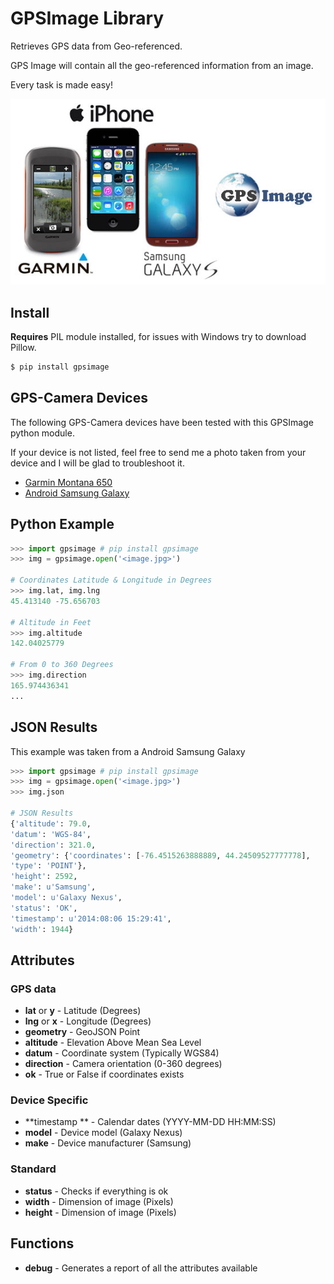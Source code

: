 # GPSImage Library

Retrieves GPS data from Geo-referenced.

GPS Image will contain all the geo-referenced information from an image.

Every task is made easy! 

![GPSImage](https://raw.githubusercontent.com/DenisCarriere/gpsimage/master/gpsimage/images/gpsimage.jpg)


## Install

**Requires** PIL module installed, for issues with Windows try to download Pillow. 

```bash
$ pip install gpsimage
```

## GPS-Camera Devices

The following GPS-Camera devices have been tested with this GPSImage python module.

If your device is not listed, feel free to send me a photo taken from your device and I will be glad to troubleshoot it.

- [Garmin Montana 650](http://sites.garmin.com/montana/)
- [Android Samsung Galaxy](http://www.samsung.com/us/topic/our-galaxy-smartphones)

## Python Example

```python
>>> import gpsimage # pip install gpsimage
>>> img = gpsimage.open('<image.jpg>')

# Coordinates Latitude & Longitude in Degrees 
>>> img.lat, img.lng
45.413140 -75.656703

# Altitude in Feet
>>> img.altitude
142.04025779

# From 0 to 360 Degrees
>>> img.direction
165.974436341
...
```

## JSON Results

This example was taken from a Android Samsung Galaxy

```python
>>> import gpsimage # pip install gpsimage
>>> img = gpsimage.open('<image.jpg>')
>>> img.json

# JSON Results
{'altitude': 79.0,
'datum': 'WGS-84',
'direction': 321.0,
'geometry': {'coordinates': [-76.4515263888889, 44.24509527777778],
'type': 'POINT'},
'height': 2592,
'make': u'Samsung',
'model': u'Galaxy Nexus',
'status': 'OK',
'timestamp': u'2014:08:06 15:29:41',
'width': 1944}
```

## Attributes

### GPS data
- **lat** or **y** - Latitude (Degrees)
- **lng** or **x** - Longitude (Degrees)
- **geometry** - GeoJSON Point
- **altitude** - Elevation Above Mean Sea Level
- **datum** - Coordinate system (Typically WGS84)
- **direction** - Camera orientation (0-360 degrees)
- **ok** - True or False if coordinates exists

### Device Specific
- **timestamp ** - Calendar dates (YYYY-MM-DD HH:MM:SS)
- **model** - Device model (Galaxy Nexus)
- **make** - Device manufacturer (Samsung)

### Standard
- **status** - Checks if everything is ok
- **width** - Dimension of image (Pixels)
- **height** - Dimension of image (Pixels)

## Functions
- **debug** - Generates a report of all the attributes available
